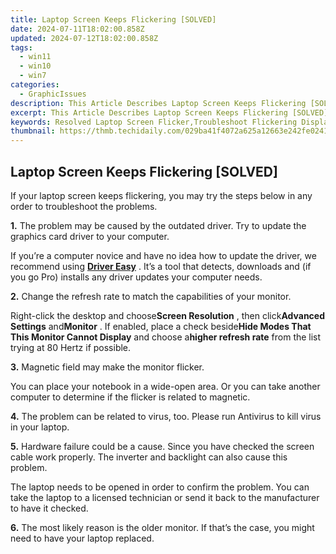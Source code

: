 ```yaml
---
title: Laptop Screen Keeps Flickering [SOLVED]
date: 2024-07-11T18:02:00.858Z
updated: 2024-07-12T18:02:00.858Z
tags:
  - win11
  - win10
  - win7
categories:
  - GraphicIssues
description: This Article Describes Laptop Screen Keeps Flickering [SOLVED]
excerpt: This Article Describes Laptop Screen Keeps Flickering [SOLVED]
keywords: Resolved Laptop Screen Flicker,Troubleshoot Flickering Display,Laptop Screen Stability Fixes,End Flickering LCD/LED Monitors,Diagnose Laptop Screen Issues,Fix Flickering Monitor [Tech Support],Prevent Laptop Screen Flashbacks
thumbnail: https://thmb.techidaily.com/029ba41f4072a625a12663e242fe0241f864e3cc7e4fb5de060add9d7faf8df5.jpg
---
```


## Laptop Screen Keeps Flickering [SOLVED]

 If your laptop screen keeps flickering, you may try the steps below in any order to troubleshoot the problems.

**1.** The problem may be caused by the outdated driver. Try to update the graphics card driver to your computer.

 If you’re a computer novice and have no idea how to update the driver, we recommend using [**Driver Easy**](https://tools.techidaily.com/drivereasy/download/) . It’s a tool that detects, downloads and (if you go Pro) installs any driver updates your computer needs.

**2.** Change the refresh rate to match the capabilities of your monitor.

 Right-click the desktop and choose**Screen Resolution** , then click**Advanced Settings** and**Monitor** . If enabled, place a check beside**Hide Modes That This Monitor Cannot Display** and choose a**higher refresh rate** from the list trying at 80 Hertz if possible.

**3.** Magnetic field may make the monitor flicker.

 You can place your notebook in a wide-open area. Or you can take another computer to determine if the flicker is related to magnetic.

**4.** The problem can be related to virus, too. Please run Antivirus to kill virus in your laptop.

**5.** Hardware failure could be a cause. Since you have checked the screen cable work properly. The inverter and backlight can also cause this problem.

 The laptop needs to be opened in order to confirm the problem. You can take the laptop to a licensed technician or send it back to the manufacturer to have it checked.

**6.** The most likely reason is the older monitor. If that’s the case, you might need to have your laptop replaced.

<ins class="adsbygoogle"
     style="display:block"
     data-ad-format="autorelaxed"
     data-ad-client="ca-pub-7571918770474297"
     data-ad-slot="1223367746"></ins>



<ins class="adsbygoogle"
     style="display:block"
     data-ad-client="ca-pub-7571918770474297"
     data-ad-slot="8358498916"
     data-ad-format="auto"
     data-full-width-responsive="true"></ins>





